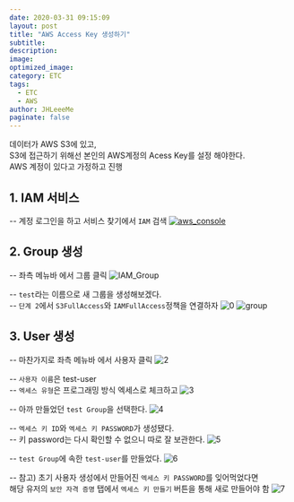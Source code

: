 ```yaml
---
date: 2020-03-31 09:15:09
layout: post
title: "AWS Access Key 생성하기"
subtitle:
description:
image:
optimized_image:
category: ETC
tags:
  - ETC
  - AWS
author: JHLeeeMe
paginate: false
---
```


데이터가 AWS S3에 있고,  
S3에 접근하기 위해선 본인의 AWS계정의 Acess Key를 설정 해야한다.  
AWS 계정이 있다고 가정하고 진행

## 1. IAM 서비스
-- 계정 로그인을 하고 서비스 찾기에서 ```IAM``` 검색 
<a href="https://user-images.githubusercontent.com/31606119/78011497-9caedb00-737e-11ea-9ad7-85efd4301597.png">
![aws_console](https://user-images.githubusercontent.com/31606119/78011497-9caedb00-737e-11ea-9ad7-85efd4301597.png)
</a>

## 2. Group 생성
-- 좌측 메뉴바 에서 그룹 클릭
![IAM_Group](https://user-images.githubusercontent.com/31606119/78013107-f1ebec00-7380-11ea-8de1-edc1f2822cab.png)

-- ```test```라는 이름으로 새 그룹을 생성해보겠다.  
-- ```단계 2```에서 ```S3FullAccess```와 ```IAMFullAccess```정책을 연결하자
![0](https://user-images.githubusercontent.com/31606119/78013080-e993b100-7380-11ea-9aff-465951b98a81.png)
![group](https://user-images.githubusercontent.com/31606119/78013331-498a5780-7381-11ea-874b-1d5c3ed211dd.png)

## 3. User 생성
-- 마찬가지로 좌측 메뉴바 에서 사용자 클릭
![2](https://user-images.githubusercontent.com/31606119/78013090-ebf60b00-7380-11ea-8a2b-cef1158018c0.png)

-- ```사용자 이름```은 test-user  
-- ```엑세스 유형```은 프로그래밍 방식 엑세스로 체크하고
![3](https://user-images.githubusercontent.com/31606119/78013091-ec8ea180-7380-11ea-9395-008c3b084c14.png)

-- 아까 만들었던 ```test Group```을 선택한다.
![4](https://user-images.githubusercontent.com/31606119/78013093-ed273800-7380-11ea-9abf-b987bb992b26.png)

-- ```엑세스 키 ID```와 ```엑세스 키 PASSWORD```가 생성됐다.  
-- 키 password는 다시 확인할 수 없으니 따로 잘 보관한다.
![5](https://user-images.githubusercontent.com/31606119/78013094-edbfce80-7380-11ea-8488-b0d6378f7d38.png)

-- ```test Group```에 속한 ```test-user```를 만들었다.
![6](https://user-images.githubusercontent.com/31606119/78013096-ee586500-7380-11ea-9c01-0d6fb5a95a79.png)

-- 참고) 초기 사용자 생성에서 만들어진 ```엑세스 키 PASSWORD```를 잊어먹었다면  
해당 유저의 ```보안 자격 증명``` 탭에서 ```엑세스 키 만들기``` 버튼을 통해 새로 만들어야 함
![7](https://user-images.githubusercontent.com/31606119/78013099-eef0fb80-7380-11ea-9f92-88ef1887ddd5.png)
